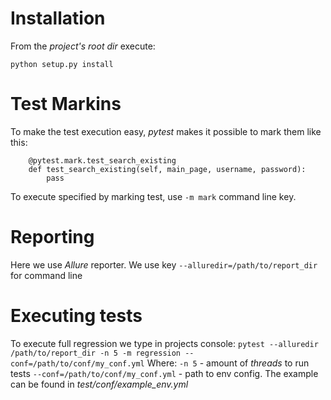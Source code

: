 # **Installation**
From the _project's root dir_ execute:

`python setup.py install`

# **Test Markins**
To make the test execution easy, _pytest_ makes it possible to mark them like this:
`````@pytest.mark.regression
    @pytest.mark.test_search_existing
    def test_search_existing(self, main_page, username, password):
        pass
`````
To execute specified by marking test, use `-m mark` command line key.

# **Reporting**
Here we use _Allure_ reporter. We use key `--alluredir=/path/to/report_dir` for command line

# **Executing tests**
To execute full regression we type in projects console:
`pytest --alluredir /path/to/report_dir -n 5 -m regression --conf=/path/to/conf/my_conf.yml`
Where:
`-n 5` - amount of _threads_ to run tests
`--conf=/path/to/conf/my_conf.yml` - path to env config. The example can be found in _test/conf/example_env.yml_